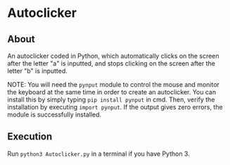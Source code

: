 # Autoclicker

## About

An autoclicker coded in Python, which automatically clicks on the screen after the letter "a" is inputted, and stops clicking on the screen after the letter "b" is inputted.

NOTE: You will need the `pynput` module to control the mouse and monitor the keyboard at the same time in order to create an autoclicker. You can install this by simply typing `pip install pynput` in cmd. Then, verify the installation by executing `import pynput`. If the output gives zero errors, the module is successfully installed.

## Execution

Run `python3 Autoclicker.py` in a terminal if you have Python 3.
